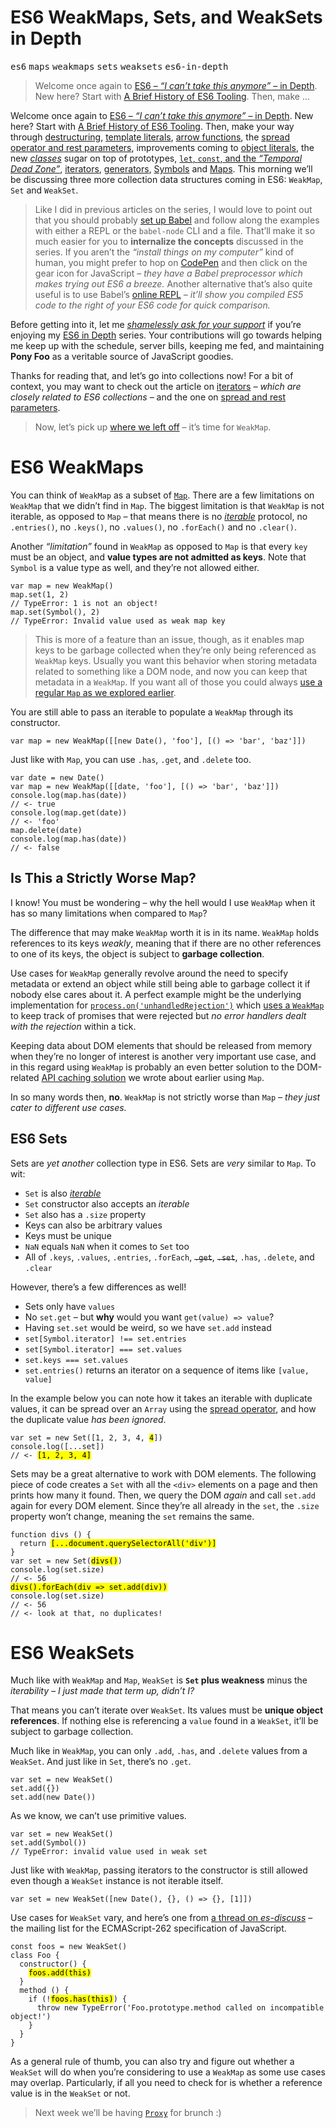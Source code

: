 <h1>ES6 WeakMaps, Sets, and WeakSets in Depth</h1>

<div><kbd>es6</kbd> <kbd>maps</kbd> <kbd>weakmaps</kbd> <kbd>sets</kbd> <kbd>weaksets</kbd> <kbd>es6-in-depth</kbd></div>

<blockquote><p>Welcome once again to <a href="https://ponyfoo.com/articles/tagged/es6-in-depth">ES6 &#x2013; <em>&#x201C;I can&#x2019;t take this anymore&#x201D;</em> &#x2013; in Depth</a>. New here? Start with <a href="https://ponyfoo.com/articles/a-brief-history-of-es6-tooling">A Brief History of ES6 Tooling</a>. Then, make &#x2026;</p></blockquote>

<div><p>Welcome once again to <a href="https://ponyfoo.com/articles/tagged/es6-in-depth">ES6 &#x2013; <em>&#x201C;I can&#x2019;t take this anymore&#x201D;</em> &#x2013; in Depth</a>. New here? Start with <a href="https://ponyfoo.com/articles/a-brief-history-of-es6-tooling">A Brief History of ES6 Tooling</a>. Then, make your way through <a href="https://ponyfoo.com/articles/es6-destructuring-in-depth">destructuring</a>, <a href="https://ponyfoo.com/articles/es6-template-strings-in-depth">template literals</a>, <a href="https://ponyfoo.com/articles/es6-arrow-functions-in-depth">arrow functions</a>, the <a href="https://ponyfoo.com/articles/es6-spread-and-butter-in-depth">spread operator and rest parameters</a>, improvements coming to <a href="https://ponyfoo.com/articles/es6-object-literal-features-in-depth">object literals</a>, the new <a href="https://ponyfoo.com/articles/es6-classes-in-depth"><em>classes</em></a> sugar on top of prototypes, <a href="https://ponyfoo.com/articles/es6-let-const-and-temporal-dead-zone-in-depth"><code class="md-code md-code-inline">let</code>, <code class="md-code md-code-inline">const</code>, and the <em>&#x201C;Temporal Dead Zone&#x201D;</em></a>, <a href="https://ponyfoo.com/articles/es6-iterators-in-depth">iterators</a>, <a href="https://ponyfoo.com/articles/es6-generators-in-depth">generators</a>, <a href="https://ponyfoo.com/articles/es6-symbols-in-depth">Symbols</a> and <a href="https://ponyfoo.com/articles/es6-maps-in-depth">Maps</a>. This morning we&#x2019;ll be discussing three more collection data structures coming in ES6: <code class="md-code md-code-inline">WeakMap</code>, <code class="md-code md-code-inline">Set</code> and <code class="md-code md-code-inline">WeakSet</code>.</p></div>

<div></div>

<div><blockquote> <p>Like I did in previous articles on the series, I would love to point out that you should probably <a href="https://ponyfoo.com/articles/universal-react-babel#setting-up-babel">set up Babel</a> and follow along the examples with either a REPL or the <code class="md-code md-code-inline">babel-node</code> CLI and a file. That&#x2019;ll make it so much easier for you to <strong>internalize the concepts</strong> discussed in the series. If you aren&#x2019;t the <em>&#x201C;install things on my computer&#x201D;</em> kind of human, you might prefer to hop on <a href="http://codepen.io/" target="_blank">CodePen</a> and then click on the gear icon for JavaScript &#x2013; <em>they have a Babel preprocessor which makes trying out ES6 a breeze.</em> Another alternative that&#x2019;s also quite useful is to use Babel&#x2019;s <a href="http://babeljs.io/repl/" target="_blank">online REPL</a> <em>&#x2013; it&#x2019;ll show you compiled ES5 code to the right of your ES6 code for quick comparison.</em></p> </blockquote> <p>Before getting into it, let me <a href="https://www.patreon.com/bevacqua" target="_blank"><em>shamelessly ask for your support</em></a> if you&#x2019;re enjoying my <a href="https://ponyfoo.com/articles/tagged/es6-in-depth">ES6 in Depth</a> series. Your contributions will go towards helping me keep up with the schedule, server bills, keeping me fed, and maintaining <strong>Pony Foo</strong> as a veritable source of JavaScript goodies.</p> <p>Thanks for reading that, and let&#x2019;s go into collections now! For a bit of context, you may want to check out the article on <a href="https://ponyfoo.com/articles/es6-iterators-in-depth">iterators</a> <em>&#x2013; which are closely related to ES6 collections &#x2013;</em> and the one on <a href="https://ponyfoo.com/articles/es6-spread-and-butter-in-depth">spread and rest parameters</a>.</p> <blockquote> <p>Now, let&#x2019;s pick up <a href="https://ponyfoo.com/articles/es6-maps-in-depth">where we left off</a> &#x2013; it&#x2019;s time for <code class="md-code md-code-inline">WeakMap</code>.</p> </blockquote></div>

<div><h1 id="es6-weakmaps">ES6 WeakMaps</h1> <p>You can think of <code class="md-code md-code-inline">WeakMap</code> as a subset of <a href="https://ponyfoo.com/articles/es6-maps-in-depth" aria-label="ES6 Maps in Depth on Pony Foo"><code class="md-code md-code-inline">Map</code></a>. There are a few limitations on <code class="md-code md-code-inline">WeakMap</code> that we didn&#x2019;t find in <code class="md-code md-code-inline">Map</code>. The biggest limitation is that <code class="md-code md-code-inline">WeakMap</code> is not iterable, as opposed to <code class="md-code md-code-inline">Map</code> &#x2013; that means there is no <a href="https://ponyfoo.com/articles/es6-iterators-in-depth" aria-label="ES6 Iterators in Depth on Pony Foo"><em>iterable</em></a> protocol, no <code class="md-code md-code-inline">.entries()</code>, no <code class="md-code md-code-inline">.keys()</code>, no <code class="md-code md-code-inline">.values()</code>, no <code class="md-code md-code-inline">.forEach()</code> and no <code class="md-code md-code-inline">.clear()</code>.</p> <p>Another <em>&#x201C;limitation&#x201D;</em> found in <code class="md-code md-code-inline">WeakMap</code> as opposed to <code class="md-code md-code-inline">Map</code> is that every <code class="md-code md-code-inline">key</code> must be an object, and <strong>value types are not admitted as keys</strong>. Note that <code class="md-code md-code-inline">Symbol</code> is a value type as well, and they&#x2019;re not allowed either.</p> <pre class="md-code-block"><code class="md-code md-lang-javascript"><span class="md-code-keyword">var</span> map = <span class="md-code-keyword">new</span> WeakMap()
map.set(<span class="md-code-number">1</span>, <span class="md-code-number">2</span>)
<span class="md-code-comment">// TypeError: 1 is not an object!</span>
map.set(Symbol(), <span class="md-code-number">2</span>)
<span class="md-code-comment">// TypeError: Invalid value used as weak map key</span>
</code></pre> <blockquote> <p>This is more of a feature than an issue, though, as it enables map keys to be garbage collected when they&#x2019;re only being referenced as <code class="md-code md-code-inline">WeakMap</code> keys. Usually you want this behavior when storing metadata related to something like a DOM node, and now you can keep that metadata in a <code class="md-code md-code-inline">WeakMap</code>. If you want all of those you could always <a href="https://ponyfoo.com/articles/es6-maps-in-depth" aria-label="ES6 Maps in Depth on Pony Foo">use a regular <code class="md-code md-code-inline">Map</code> as we explored earlier</a>.</p> </blockquote> <p>You are still able to pass an iterable to populate a <code class="md-code md-code-inline">WeakMap</code> through its constructor.</p> <pre class="md-code-block"><code class="md-code md-lang-javascript"><span class="md-code-keyword">var</span> map = <span class="md-code-keyword">new</span> WeakMap([[<span class="md-code-keyword">new</span> <span class="md-code-built_in">Date</span>(), <span class="md-code-string">&apos;foo&apos;</span>], [() =&gt; <span class="md-code-string">&apos;bar&apos;</span>, <span class="md-code-string">&apos;baz&apos;</span>]])
</code></pre> <p>Just like with <code class="md-code md-code-inline">Map</code>, you can use <code class="md-code md-code-inline">.has</code>, <code class="md-code md-code-inline">.get</code>, and <code class="md-code md-code-inline">.delete</code> too.</p> <pre class="md-code-block"><code class="md-code md-lang-javascript"><span class="md-code-keyword">var</span> date = <span class="md-code-keyword">new</span> <span class="md-code-built_in">Date</span>()
<span class="md-code-keyword">var</span> map = <span class="md-code-keyword">new</span> WeakMap([[date, <span class="md-code-string">&apos;foo&apos;</span>], [() =&gt; <span class="md-code-string">&apos;bar&apos;</span>, <span class="md-code-string">&apos;baz&apos;</span>]])
<span class="md-code-built_in">console</span>.log(map.has(date))
<span class="md-code-comment">// &lt;- true</span>
<span class="md-code-built_in">console</span>.log(map.get(date))
<span class="md-code-comment">// &lt;- &apos;foo&apos;</span>
map.delete(date)
<span class="md-code-built_in">console</span>.log(map.has(date))
<span class="md-code-comment">// &lt;- false</span>
</code></pre> <h2 id="is-this-a-strictly-worse-map">Is This a Strictly Worse Map?</h2> <p>I know! You must be wondering &#x2013; why the hell would I use <code class="md-code md-code-inline">WeakMap</code> when it has so many limitations when compared to <code class="md-code md-code-inline">Map</code>?</p> <p>The difference that may make <code class="md-code md-code-inline">WeakMap</code> worth it is in its name. <code class="md-code md-code-inline">WeakMap</code> holds references to its keys <em>weakly</em>, meaning that if there are no other references to one of its keys, the object is subject to <strong>garbage collection</strong>.</p> <p>Use cases for <code class="md-code md-code-inline">WeakMap</code> generally revolve around the need to specify metadata or extend an object while still being able to garbage collect it if nobody else cares about it. A perfect example might be the underlying implementation for <a href="https://iojs.org/api/process.html#process_event_unhandledrejection" target="_blank" aria-label="Node.js Documentation for &apos;unhandledRejection&apos; process event"><code class="md-code md-code-inline">process.on(&apos;unhandledRejection&apos;)</code></a> which <a href="https://github.com/petkaantonov/io.js/commit/f46874357ee7b909ae54304c6791f2a4baddf613#diff-6ff379484cbabad48301d485db111c08R269" target="_blank" aria-label="node: implement unhandled rejection tracking">uses a <code class="md-code md-code-inline">WeakMap</code></a> to keep track of promises that were rejected but <em>no error handlers dealt with the rejection</em> within a tick.</p> <p>Keeping data about DOM elements that should be released from memory when they&#x2019;re no longer of interest is another very important use case, and in this regard using <code class="md-code md-code-inline">WeakMap</code> is probably an even better solution to the DOM-related <a href="https://ponyfoo.com/articles/es6-maps-in-depth#hash-maps-and-the-dom" aria-label="Hash-Maps and the DOM">API caching solution</a> we wrote about earlier using <code class="md-code md-code-inline">Map</code>.</p> <p>In so many words then, <strong>no</strong>. <code class="md-code md-code-inline">WeakMap</code> is not strictly worse than <code class="md-code md-code-inline">Map</code> <em>&#x2013; they just cater to different use cases.</em></p> <h2 id="es6-sets">ES6 Sets</h2> <p>Sets are <em>yet another</em> collection type in ES6. Sets are <em>very</em> similar to <code class="md-code md-code-inline">Map</code>. To wit:</p> <ul> <li><code class="md-code md-code-inline">Set</code> is also <a href="https://ponyfoo.com/articles/es6-iterators-in-depth" aria-label="ES6 Iterators in Depth on Pony Foo"><em>iterable</em></a></li> <li><code class="md-code md-code-inline">Set</code> constructor also accepts an <em>iterable</em></li> <li><code class="md-code md-code-inline">Set</code> also has a <code class="md-code md-code-inline">.size</code> property</li> <li>Keys can also be arbitrary values</li> <li>Keys must be unique</li> <li><code class="md-code md-code-inline">NaN</code> equals <code class="md-code md-code-inline">NaN</code> when it comes to <code class="md-code md-code-inline">Set</code> too</li> <li>All of <code class="md-code md-code-inline">.keys</code>, <code class="md-code md-code-inline">.values</code>, <code class="md-code md-code-inline">.entries</code>, <code class="md-code md-code-inline">.forEach</code>, <del><code class="md-code md-code-inline">.get</code></del>, <del><code class="md-code md-code-inline">.set</code></del>, <code class="md-code md-code-inline">.has</code>, <code class="md-code md-code-inline">.delete</code>, and <code class="md-code md-code-inline">.clear</code></li> </ul> <p>However, there&#x2019;s a few differences as well!</p> <ul> <li>Sets only have <code class="md-code md-code-inline">values</code></li> <li>No <code class="md-code md-code-inline">set.get</code> &#x2013; but <strong>why</strong> would you want <code class="md-code md-code-inline">get(value) =&gt; value</code>?</li> <li>Having <code class="md-code md-code-inline">set.set</code> would be weird, so we have <code class="md-code md-code-inline">set.add</code> instead</li> <li><code class="md-code md-code-inline">set[Symbol.iterator] !== set.entries</code></li> <li><code class="md-code md-code-inline">set[Symbol.iterator] === set.values</code></li> <li><code class="md-code md-code-inline">set.keys === set.values</code></li> <li><code class="md-code md-code-inline">set.entries()</code> returns an iterator on a sequence of items like <code class="md-code md-code-inline">[value, value]</code></li> </ul> <p>In the example below you can note how it takes an iterable with duplicate values, it can be spread over an <code class="md-code md-code-inline">Array</code> using the <a href="https://ponyfoo.com/articles/es6-spread-and-butter-in-depth" aria-label="ES6 Spread and Butter in Depth on Pony Foo">spread operator</a>, and how the duplicate value <em>has been ignored</em>.</p> <pre class="md-code-block"><code class="md-code md-lang-javascript"><span class="md-code-keyword">var</span> set = <span class="md-code-keyword">new</span> Set([<span class="md-code-number">1</span>, <span class="md-code-number">2</span>, <span class="md-code-number">3</span>, <span class="md-code-number">4</span>, <mark class="md-mark md-code-mark">4</mark>])
<span class="md-code-built_in">console</span>.log([...set])
<span class="md-code-comment">// &lt;- <mark class="md-mark md-code-mark">[1, 2, 3, 4]</mark></span>
</code></pre> <p>Sets may be a great alternative to work with DOM elements. The following piece of code creates a <code class="md-code md-code-inline">Set</code> with all the <code class="md-code md-code-inline">&lt;div&gt;</code> elements on a page and then prints how many it found. Then, we query the DOM <em>again</em> and call <code class="md-code md-code-inline">set.add</code> again for every DOM element. Since they&#x2019;re all already in the <code class="md-code md-code-inline">set</code>, the <code class="md-code md-code-inline">.size</code> property won&#x2019;t change, meaning the <code class="md-code md-code-inline">set</code> remains the same.</p> <pre class="md-code-block"><code class="md-code md-lang-javascript"><span class="md-code-function"><span class="md-code-keyword">function</span> <span class="md-code-title">divs</span> <span class="md-code-params">()</span> </span>{
  <span class="md-code-keyword">return</span> <mark class="md-mark md-code-mark">[...document.querySelectorAll(<span class="md-code-string">&apos;div&apos;</span>)]</mark>
}
<span class="md-code-keyword">var</span> set = <span class="md-code-keyword">new</span> Set(<mark class="md-mark md-code-mark">divs()</mark>)
<span class="md-code-built_in">console</span>.log(set.size)
<span class="md-code-comment">// &lt;- 56</span>
<mark class="md-mark md-code-mark">divs().forEach(div =&gt; set.add(div))</mark>
<span class="md-code-built_in">console</span>.log(set.size)
<span class="md-code-comment">// &lt;- 56</span>
<span class="md-code-comment">// &lt;- look at that, no duplicates!</span>
</code></pre> <h1 id="es6-weaksets">ES6 WeakSets</h1> <p>Much like with <code class="md-code md-code-inline">WeakMap</code> and <code class="md-code md-code-inline">Map</code>, <code class="md-code md-code-inline">WeakSet</code> is <strong><code class="md-code md-code-inline">Set</code> plus weakness</strong> minus the <em>iterability</em> <em>&#x2013; I just made that term up, didn&#x2019;t I?</em></p> <p>That means you can&#x2019;t iterate over <code class="md-code md-code-inline">WeakSet</code>. Its values must be <strong>unique object references</strong>. If nothing else is referencing a <code class="md-code md-code-inline">value</code> found in a <code class="md-code md-code-inline">WeakSet</code>, it&#x2019;ll be subject to garbage collection.</p> <p>Much like in <code class="md-code md-code-inline">WeakMap</code>, you can only <code class="md-code md-code-inline">.add</code>, <code class="md-code md-code-inline">.has</code>, and <code class="md-code md-code-inline">.delete</code> values from a <code class="md-code md-code-inline">WeakSet</code>. And just like in <code class="md-code md-code-inline">Set</code>, there&#x2019;s no <code class="md-code md-code-inline">.get</code>.</p> <pre class="md-code-block"><code class="md-code md-lang-javascript"><span class="md-code-keyword">var</span> set = <span class="md-code-keyword">new</span> WeakSet()
set.add({})
set.add(<span class="md-code-keyword">new</span> <span class="md-code-built_in">Date</span>())
</code></pre> <p>As we know, we can&#x2019;t use primitive values.</p> <pre class="md-code-block"><code class="md-code md-lang-javascript"><span class="md-code-keyword">var</span> set = <span class="md-code-keyword">new</span> WeakSet()
set.add(Symbol())
<span class="md-code-comment">// TypeError: invalid value used in weak set</span>
</code></pre> <p>Just like with <code class="md-code md-code-inline">WeakMap</code>, passing iterators to the constructor is still allowed even though a <code class="md-code md-code-inline">WeakSet</code> instance is not iterable itself.</p> <pre class="md-code-block"><code class="md-code md-lang-javascript"><span class="md-code-keyword">var</span> set = <span class="md-code-keyword">new</span> WeakSet([<span class="md-code-keyword">new</span> <span class="md-code-built_in">Date</span>(), {}, () =&gt; {}, [<span class="md-code-number">1</span>]])
</code></pre> <p>Use cases for <code class="md-code md-code-inline">WeakSet</code> vary, and here&#x2019;s one from <a href="https://esdiscuss.org/topic/actual-weakset-use-cases#content-1" target="_blank" aria-label="Actual WeakSet Use Cases on ES Discuss">a thread on <em>es-discuss</em></a> &#x2013; the mailing list for the ECMAScript-262 specification of JavaScript.</p> <pre class="md-code-block"><code class="md-code md-lang-javascript"><span class="md-code-keyword">const</span> foos = <span class="md-code-keyword">new</span> WeakSet()
<span class="md-code-keyword">class</span> Foo {
  constructor() {
    <mark class="md-mark md-code-mark">foos.add(<span class="md-code-keyword">this</span>)</mark>
  }
  method () {
    <span class="md-code-keyword">if</span> (!<mark class="md-mark md-code-mark">foos.has(<span class="md-code-keyword">this</span>)</mark>) {
      <span class="md-code-keyword">throw</span> <span class="md-code-keyword">new</span> <span class="md-code-built_in">TypeError</span>(<span class="md-code-string">&apos;Foo.prototype.method called on incompatible object!&apos;</span>)
    }
  }
}
</code></pre> <p>As a general rule of thumb, you can also try and figure out whether a <code class="md-code md-code-inline">WeakSet</code> will do when you&#x2019;re considering to use a <code class="md-code md-code-inline">WeakMap</code> as some use cases may overlap. Particularly, if all you need to check for is whether a reference value is in the <code class="md-code md-code-inline">WeakSet</code> or not.</p> <blockquote> <p>Next week we&#x2019;ll be having <a href="https://developer.mozilla.org/en/docs/Web/JavaScript/Reference/Global_Objects/Proxy" target="_blank" aria-label="Proxy Objects in ES6 on MDN"><code class="md-code md-code-inline">Proxy</code></a> for brunch :)</p> </blockquote></div>
